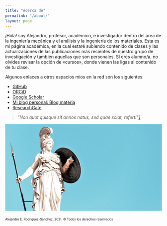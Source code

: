 ```yaml
---
title: "Acerca de"
permalink: "/about/"
layout: page
---
```


¡Hola! soy Alejandro, profesor, académico, e investigador dentro del área de la ingeniería mecánica y el análisis y la ingeniería de los materiales. Esta es mi página académica, en la cual estaré subiendo contenido de clases y las actualizaciones de las publicaciones más recientes de nuestro grupo de investigación y también aquellas que son personales. Sí eres alumno/a, no olvides revisar la opción de «cursos», donde vienen las ligas al contenido de tu clase.  

Algunos enlaces a otros espacios míos en la red son los siguientes:

- [GitHub](https://github.com/aerodriguezsanchez)
- [ORCiD](https://orcid.org/0000-0003-3397-5261)
- [Google Scholar](https://scholar.google.com.mx/citations?user=eo-JXcoAAAAJ&hl=es)
- [Mi blog personal: Blog materia](https://blogmateria.com)
- [ResearchGate](https://www.researchgate.net/profile/Alejandro-Rodriguez-Sanchez-4)


> *"Non quot quisque sit annos natus, sed quae sciat, refert!"[1](http://latindiscussion.com/forum/threads/it-is-not-age-that-matters-but-the-knowledge.31802/)*

![athena](assets/atena.jpg)



 <font size="1">Alejandro E. Rodríguez-Sánchez, 2021. © Todos los derechos reservados </font> 
